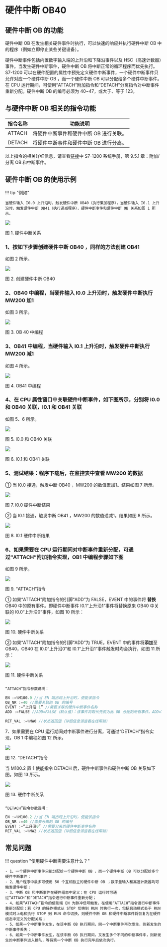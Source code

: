 
# 硬件中断 OB40

## 硬件中断 OB 的功能

硬件中断 OB 在发生相关硬件事件时执行，可以快速的响应并执行硬件中断 OB 中的程序（例如立即停止某些关键设备）。

硬件中断事件包括内置数字输入端的上升沿和下降沿事件以及 HSC（高速计数器）事件。当发生硬件中断事件，硬件中断 OB 将中断正常的循环程序而优先执行。S7-1200 可以在硬件配置的属性中预先定义硬件中断事件，一个硬件中断事件只允许对应一个硬件中断 OB ，而一个硬件中断 OB 可以分配给多个硬件中断事件。在 CPU 运行期间，可使用“ATTACH”附加指令和“DETACH”分离指令对中断事件重新分配。硬件中断 OB 的编号必须为 40~47，或大于、等于 123。

## 与硬件中断 OB 相关的指令功能

|指令名称 |功能说明|
|----|-----|
|ATTACH |将硬件中断事件和硬件中断 OB 进行关联。|
|DETACH |将硬件中断事件和硬件中断 OB 进行分离。|

以上指令的相关详细信息，请查看[链接](../../../source/index.md#s7-1200手册下载)中 S7-1200 系统手册，第 9.5.1 章：附加/分离 OB 和中断事件。

## 硬件中断 OB 的使用示例

!!! tip "例如"

    当硬件输入 I0.0 上升沿时，触发硬件中断 OB40（执行累加程序），当硬件输入 I0.1 上升沿时，触发硬件中断 OB41（执行递减程序），硬件中断事件和硬件中断 OB 关系如图 1 所示。

![](images/05-01.jpg)

图 1. 硬件中断关系

### 1、按如下步骤创建硬件中断 OB40 ，同样的方法创建 OB41

如图 2 所示。

![](images/05-02.JPG)

图 2. 创建硬件中断 OB40

### 2、OB40 中编程，当硬件输入 I0.0 上升沿时，触发硬件中断执行 MW200 加1

如图 3 所示。

![](images/05-03.JPG)

图 3. OB 40 中编程

### 3、OB41 中编程，当硬件输入 I0.1 上升沿时，触发硬件中断执行 MW200 减1

如图 4 所示。

![](images/05-04.JPG)

图 4. OB41 中编程

### 4、在 CPU 属性窗口中关联硬件中断事件，如下图所示，分别将 I0.0 和 OB40 关联，I0.1 和 OB41 关联

如图 5、6 所示。

![](images/05-05.jpg)

图 5. I0.0 和 OB40 关联

![](images/05-06.jpg)

图 6. I0.1 和 OB41 关联

### 5、测试结果：程序下载后，在监控表中查看 MW200 的数据

① 当 I0.0 接通，触发中断 OB40 ，MW200 的数值累加1。结果如图 7 所示。

![](images/05-07.jpg)

图 7. I0.0 硬件中断结果

② 当 I0.1 接通，触发中断 OB41 ，MW200 的数值递减1。结果如图 8 所示。

![](images/05-08.jpg)

图 8. I0.1 硬件中断结果

### 6、如果需要在 CPU 运行期间对中断事件重新分配，可通过“ATTACH”附加指令实现，OB1 中编程步骤如下图

如图 9 所示。

![](images/05-09.JPG)

图 9. “ATTACH”指令

① 如果“ATTACH”附加指令的引脚“ADD”为 FALSE，EVENT 中的事件将 **替换** OB40 中的原有事件。即硬件中断事件 I0.1“上升沿1”事件将替换原来 OB40 中关联的 I0.0“上升沿0”事件，如图 10 所示：

![](images/05-10.jpg)

图 10. 硬件中断关系

② 如果“ATTACH”附加指令的引脚“ADD”为 TRUE，EVENT 中的事件将**添加**至 OB40，OB40 在 I0.0“上升沿0”和 I0.1“上升沿1”事件触发时均会执行，如图 11 所示：

![](images/05-11.jpg)

图 11. 硬件中断关系

```c

“ATTACH”指令参数说明：

EN :=%M100.0 //当 EN 端出现上升沿时，使能该指令  
OB_NR :=40 //需要关联的 OB 的编号 
EVENT :=“上升沿 1” //需要关联的硬件中断事件名称 
ADD :=FALSE //ADD=FALSE（默认值）：该事件将取代先前为此 OB 分配的所有事件。ADD=TRUE:该事件将添加到此 OB 中。
 
RET_VAL :=%MW0 //状态返回值（详细信息请查看在线帮助） 

```


7、如果需要在 CPU 运行期间对中断事件进行分离，可通过“DETACH”指令实现，OB 1 中编程如图 12 所示。

![](images/05-12.JPG)

图 12. “DETACH”指令

当 M100.2 置 1 使能指令 DETACH 后，硬件中断事件和硬件中断 OB 关系如下图。如图 13 所示。

![](images/05-13.jpg)

图 13. 硬件中断关系

```c

“DETACH”指令参数说明：

EN :=%M100.2 //当 EN 端出现上升沿时，使能该指令 
OB_NR :=40 //需要分离的 OB 的编号 
EVENT :=“上升沿0” //需要分离的硬件中断事件名称 
RET_VAL :=%MW2 //状态返回值（详细信息请查看在线帮助） 

```

## 常见问题

!!! question "使用硬件中断需要注意什么？"

    - 1、一个硬件中断事件只能分配给一个硬件中断 OB ，而一个硬件中断 OB 可以分配给多个硬件中断事件；
    - 2、用户程序中最多可使用 50 个互相独立的硬件中断 OB ；数字量输入和高速计数器均可触发硬件中断；
    - 3、中断 OB 和中断事件在硬件组态中定义；在 CPU 运行时可通过“ATTACH”和“DETACH”指令进行中断事件重新分配；
    - 4、如果“ATTACH”指令的使能端 EN 为脉冲信号触发，在使用“ATTACH”指令进行中断事件重新分配后；若 CPU 的操作模式从 STOP 切换到 RUN 时执行一次，包括启动模式处于 RUN 模式时上电和执行 STOP 到 RUN 命令切换，则硬件中断 OB 和硬件中断事件将恢复为在硬件组态中定义的分配关系；
    - 5、如果一个中断事件发生，在该中断 OB 执行期间，同一个中断事件再次发生，则新发生的中断事件丢失；
    - 6、如果一个中断事件发生，在该中断 OB 执行期间，又发生多个不同的中断事件中，则新发生的中断事件进入排队，等待第一个中断 OB 执行完毕后依次执行。